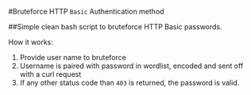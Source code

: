 #Bruteforce HTTP `Basic` Authentication method


##Simple clean bash script to bruteforce HTTP Basic passwords.

How it works:
1. Provide user name to bruteforce
2. Username is paired with password in wordlist, encoded and sent off with a curl request
3. If any other status code than `403` is returned, the password is valid.

    
